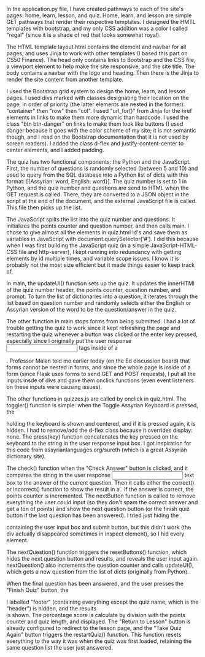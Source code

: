In the application.py file, I have created pathways to each of the site's pages: home, learn, lesson, and quiz.
Home, learn, and lesson are simple GET pathways that render their respective templates. I designed the HMTL templates
with bootstrap, and my only CSS addition was a color I called "regal" (since it is a shade of red that looks somewhat royal).

The HTML template layout.html contains the <head> element and navbar for all pages, and uses Jinja to work with other templates
(I based this part on CS50 Finance). The head only contains links to Bootstrap and the CSS file,  a viewport element to
help make the site responsive, and the site title. The body contains a navbar with the logo and heading. Then there is the Jinja
to render the site content from another template.

I used the Bootstrap grid system to design the home, learn, and lesson pages. I used divs marked with classes designating their location
on the page; in order of priority (the latter elements are nested in the former): "container" then "row" then "col". I used "url_for()" from
Jinja for the href elements in links to make them more dynamic than hardcode. I used the class "btn btn-danger" on links to make them look
like buttons (I used danger because it goes with the color scheme of my site; it is not semantic though, and I read on the Bootstrap documentation
that it is not used by screen readers). I added the class d-flex and justify-content-center to center elements, and I added padding.

The quiz has two functional components: the Python and the JavaScript. First, the number of questions is randomly selected (between 5 and 10) and
used to query from the SQL database into a Python list of dicts with this format: [{Assyrian: word, English: word}]. The quiz number is set to 1 in Python,
and the quiz number and questions are send to HTML when the GET request is called. There, they are converted to a JSON object in the script at the end
of the document, and the external JavaScript file is called. This file then picks up the list.

The JavaScript splits the list into the quiz number and questions. It initializes the points counter and question number, and then calls main.
I chose to give almost all the elements in quiz.html id's and save them as variables in JavaScript with document.querySelector('#'). I did this
because when I was first building the JavaScript quiz (in a simple JavaScript-HTML-CSS file and http-server), I kept running into redundancy with
getting elements by id multiple times, and variable scope issues. I know it is probably not the most size efficient but it made things easier to
keep track of.

In main, the updateUI() function sets up the quiz. It updates the innerHTMl of the quiz number header, the points counter, question number, and prompt.
To turn the list of dictionaries into a question, it iterates through the list based on question number and randomly selects either the English or
Assyrian version of the word to be the question/answer in the quiz.

The other function in main stops forms from being submitted. I had a lot of trouble getting the quiz to work since it kept refreshing the page and restarting
the quiz whenever a button was clicked or the enter key pressed, especially since I originally put the user response <input> tags inside of a <form>.
Professor Malan told me earlier today (on the Ed discussion board) that forms cannot be nested in forms, and since the whole page is inside of a form (since
Flask uses forms to send GET and POST requests), I put all the inputs insde of divs and gave them onclick functions (even event listeners on these inputs
were causing issues).

The other functions in quizzes.js are called by onclick in quiz.html. The toggler() function is simple: when the Toggle Assyrian Keyboard is pressed, the
<table> holding the keyboard is shown and centered, and if it is pressed again, it is hidden. I had to remove/add the d-flex class because it overrides
display: none. The press(key) function concatenates the key pressed on the keyboard to the string in the user response input box. I got inspiration for
this code from assyrianlanguages.org/sureth (which is a great Assyrian dictionary site).

The check() function when the "Check Answer" button is clicked, and it compares the string in the user response <input> text box to the answer of the
current question. Then it calls either the correct() or incorrect() function to show the result in a <span>. If the answer is correct, the points counter
is incremented. The nextButton function is called to remove everything the user could input (so they don't spam the correct answer and get a ton of points)
and show the next question button (or the finish quiz button if the last question has been answered). I tried just hiding the <div> containing the user
input box and submit button, but this didn't work (the div actually disappeared sometimes in inspect element), so I hid every element.

The nextQuestion() function triggers the resetButtons() function, which hides the next question button and results, and reveals the user input again.
nextQuestion() also increments the question counter and calls updateUI(), which gets a new question from the list of dicts (originally from Python).

When the final question has been answered, and the user presses the "Finish Quiz" button, the <div> I labelled "footer" (containing everything except the
quiz name, which is the "header") is hidden, and the results <div> is shown. The percentage score is calculate by division with the points counter and quiz
length, and displayed. The "Return to Lesson" button is already configured to redirect to the lesson page, and the "Take Quiz Again" button triggers the
restartQuiz() function. This function resets everything to the way it was when the quiz was first loaded, retaining the same question list the user just
answered.
